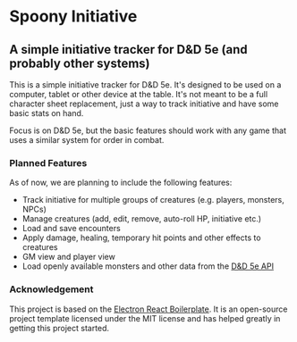 # Spoony Initiative

## A simple initiative tracker for D&D 5e (and probably other systems)

This is a simple initiative tracker for D&D 5e. It's designed to be used on a computer, tablet or other device at the
table. It's not meant to be a full character sheet replacement, just a way to track initiative and have some basic stats
on hand.

Focus is on D&D 5e, but the basic features should work with any game that uses a similar system for order in combat.

### Planned Features

As of now, we are planning to include the following features:

* Track initiative for multiple groups of creatures (e.g. players, monsters, NPCs)
* Manage creatures (add, edit, remove, auto-roll HP, initiative etc.)
* Load and save encounters
* Apply damage, healing, temporary hit points and other effects to creatures
* GM view and player view
* Load openly available monsters and other data from the [D&D 5e API](https://www.dnd5eapi.co/)

### Acknowledgement

This project is based on
the [Electron React Boilerplate](https://github.com/electron-react-boilerplate/electron-react-boilerplate).
It is an open-source project template licensed under the MIT license and has helped greatly in getting this project
started.
